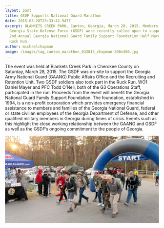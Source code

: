 ```yaml
---
layout: post
title: GSDF Supports National Guard Marathon
date: 2015-03-28T23:33:42.947Z
excerpt: BLANKETS CREEK PARK, Canton, Georgia, March 28, 2015. Members of the
  Georgia State Defense Force (GSDF) were recently called upon to support the
  2nd Annual Georgia National Guard Family Support Foundation Half Marathon and
  Ruck Run.
author: michaelchapman
image: /images/tag_canton_marathon_032815_chapman-300x300.jpg
---
```

The event was held at Blankets Creek Park in Cherokee County on Saturday, March 28, 2015. The GSDF was on-site to support the Georgia Army National Guard (GAANG) Public Affairs Office and the Recruiting and Retention Unit. Two GSDF soldiers also took part in the Ruck Run. WO1 Daniel Mayer and PFC Todd O’Neil, both of the G3 Operations Staff, participated in the run. Proceeds from the event will benefit the Georgia National Guard Family Support Foundation. The foundation, established in 1994, is a non-profit corporation which provides emergency financial assistance to members and families of the Georgia National Guard, federal or state civilian employees of the Georgia Department of Defense, and other qualified military members in Georgia during times of crisis. Events such as this highlight the close working relationship between the GAANG and GSDF as well as the GSDF’s ongoing commitment to the people of Georgia.

![GSDF soldiers begin the Ruck Run at sunrise. GAANG soldiers from the Canton-based Troop B, 1st Squadron, 108th Cavalry Regiment (1st Battalion) can be seen in the background along with a HMMWV.  Photos by PV2 Michael Chapman](/images/ng_marathon_032815_chapman.jpg "GSDF soldiers begin the Ruck Run at sunrise. GAANG soldiers from the Canton-based Troop B, 1st Squadron, 108th Cavalry Regiment (1st Battalion) can be seen in the background along with a HMMWV.  Photos by PV2 Michael Chapman")